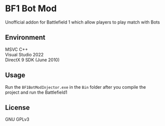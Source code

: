 # BF1 Bot Mod
Unofficial addon for Battlefield 1 which allow players to play match with Bots

## Environment
MSVC C++  
Visual Studio 2022  
DirectX 9 SDK (June 2010)  

## Usage
Run the `BF1BotModInjector.exe` in the `Bin` folder after you compile the project and run the Battlefield1  

## License  
GNU GPLv3  
